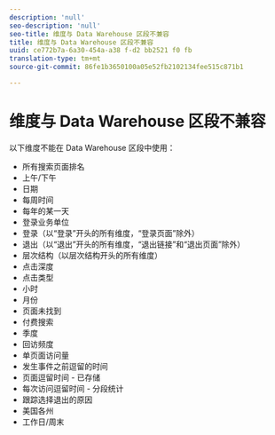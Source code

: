 ```yaml
---
description: 'null'
seo-description: 'null'
seo-title: 维度与 Data Warehouse 区段不兼容
title: 维度与 Data Warehouse 区段不兼容
uuid: ce772b7a-6a30-454a-a38 f-d2 bb2521 f0 fb
translation-type: tm+mt
source-git-commit: 86fe1b3650100a05e52fb2102134fee515c871b1

---
```



# 维度与 Data Warehouse 区段不兼容

以下维度不能在 Data Warehouse 区段中使用：

* 所有搜索页面排名
* 上午/下午
* 日期
* 每周时间
* 每年的某一天
* 登录业务单位
* 登录（以“登录”开头的所有维度，“登录页面”除外）
* 退出（以“退出”开头的所有维度，“退出链接”和“退出页面”除外）
* 层次结构（以层次结构开头的所有维度）
* 点击深度
* 点击类型
* 小时
* 月份
* 页面未找到
* 付费搜索
* 季度
* 回访频度
* 单页面访问量
* 发生事件之前逗留的时间
* 页面逗留时间 - 已存储
* 每次访问逗留时间 - 分段统计
* 跟踪选择退出的原因
* 美国各州
* 工作日/周末

